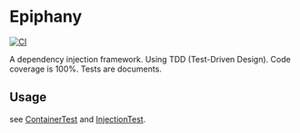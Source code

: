 # Epiphany

[![CI](https://github.com/neilwangweili/epiphany/actions/workflows/main.yml/badge.svg?branch=master)](https://github.com/neilwangweili/epiphany/actions/workflows/main.yml)

A dependency injection framework. Using TDD (Test-Driven Design). Code coverage is 100%. Tests are documents.

## Usage

see [ContainerTest](./src/test/java/com/epiphany/context/ContainerTest.java) and [InjectionTest](./src/test/java/com/epiphany/context/InjectionTest.java).
